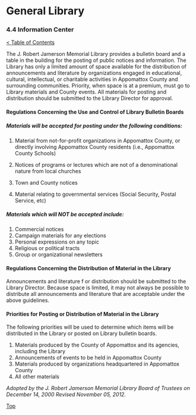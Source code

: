 [0]: ../README.md
[4.4]: information-center.md

# General Library
### 4.4 Information Center
[< Table of Contents][0]

The J. Robert Jamerson Memorial Library provides a bulletin board and a table in the building for the posting of public notices and information. The Library has only a limited amount of space available for the distribution of announcements and literature by organizations engaged in educational, cultural, intellectual, or charitable activities in Appomattox County and surrounding communities. Priority, when space is at a premium, must go to Library materials and County events. All materials for posting and distribution should be submitted to the Library Director for approval.

#### Regulations Concerning the Use and Control of Library Bulletin Boards

##### Materials will be accepted for posting under the following conditions:

1. Material from not-for-profit organizations in Appomattox County, or directly involving Appomattox County residents (i.e., Appomattox County Schools)

2. Notices of programs or lectures which are not of a denominational nature from local churches

3. Town and County notices

4. Material relating to governmental services (Social Security, Postal Service, etc)

##### Materials which will NOT be accepted include:

1. Commercial notices
2. Campaign materials for any elections
3. Personal expressions on any topic
4. Religious or political tracts
5. Group or organizational newsletters

#### Regulations Concerning the Distribution of Material in the Library

Announcements and literature f or distribution should be submitted to the Library Director. Because space is limited, it may not always be possible to distribute all announcements and literature that are acceptable under the above guidelines.

#### Priorities for Posting or Distribution of Material in the Library

The following priorities will be used to determine which items will be distributed in the Library or posted on Library bulletin boards.

1. Materials produced by the County of Appomattox and its agencies, including the Library
2. Announcements of events to be held in Appomattox County
3. Materials produced by organizations headquartered in Appomattox County
4. All other materials

*Adopted by the J. Robert Jamerson Memorial Library Board of Trustees on December 14, 2000*
*Revised November 05, 2012.*

[Top][4.4]